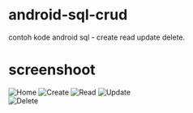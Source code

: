 # android-sql-crud
contoh kode android sql - create read update delete.

# screenshoot

![Home][home] ![Create][create] 
![Read][read] ![Update][update]  
![Delete][delete] 


[home]: https://github.com/qodrorid/android-sql-crud/blob/master/art/home.png
[create]: https://github.com/qodrorid/android-sql-crud/blob/master/art/create.png
[read]: https://github.com/qodrorid/android-sql-crud/blob/master/art/read.png
[update]: https://github.com/qodrorid/android-sql-crud/blob/master/art/update.png
[delete]: https://github.com/qodrorid/android-sql-crud/blob/master/art/delete.png
